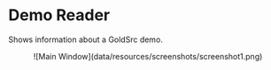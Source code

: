 # Demo Reader

Shows information about a GoldSrc demo.

<div align="center">
![Main Window](data/resources/screenshots/screenshot1.png)
</div>

